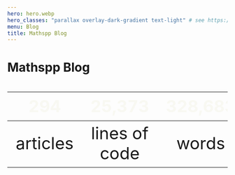 ```yaml
---
hero: hero.webp
hero_classes: "parallax overlay-dark-gradient text-light" # see https://demo.getgrav.org/blog-skeleton/blog/hero-classes
menu: Blog
title: Mathspp Blog
---
```


# Mathspp Blog

| 294 | 25,373 | 328,683 |
| :-: | :-: | :-: |
| articles | lines of code | words |


<style>
table { font-size: 4vmin; }
thead { color: #f8f8f2; border-bottom: 0; }
</style>
